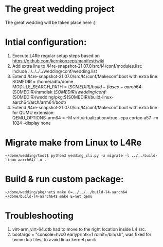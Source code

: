 # The great wedding project
The great wedding will be taken place here :) 

# Intial configuration:
1. Execute L4Re regular setup steps based on https://github.com/kernkonzept/manifest/wiki
2. Add extra line to /l4re-snapshot-21.07.0/src/l4/conf/modules.list:  
include ../../../../wedding/conf/wedding.list  
3. Extend /l4re-snapshot-21.07.0/src/l4/conf/Makeconf.boot with extra line:  
SOMEDIR = /home/adto/dome   
MODULE_SEARCH_PATH = $(SOMEDIR)/build-fiasco-aarch64:$(SOMEDIR)/ramdisk:$(SOMEDIR)/wedding/conf:$(SOMEDIR)/wedding/pkg:$(SOMEDIR)/build-linux-aarch64/arch/arm64/boot/   
4. Extend /l4re-snapshot-21.07.0/src/l4/conf/Makeconf.boot with extra line for QUMU extension:  
QEMU_OPTIONS-arm64 = -M virt,virtualization=true -cpu cortex-a57 -m 1024 -display none  

# Migrate make from Linux to L4Re
`~/dome/wedding/tool$ python3 wedding_cli.py -a migrate -l ../../build-linux-aarch64/ -o .`

# Build & run custom package:
`~/dome/wedding/pkg/net$ make O=../../../build-l4-aarch64`  
`~/dome/build-l4-aarch64$ make E=net qemu`

# Troubleshooting
1. virt-arm_virt-64.dtb had to move to the right  location inside L4 src.   
2. bootargs = "console=hvc0 earlyprintk=1 rdinit=/bin/sh", was fixed for uvmm lua files, to avoid linux kernel panik  
 